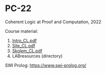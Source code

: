 # PC-22
Coherent Logic at Proof and Computation, 2022

Course material:

1. [Intro_CL.pdf](https://marcbezem.github.io/CL-PC22/Intro_CL.pdf)
1. [Site_CL.pdf](https://marcbezem.github.io/CL-PC22/Site_CL.pdf)
1. [Skolem_CL.pdf](https://marcbezem.github.io/CL-PC22/Site_CL.pdf)
1. LABresources (directory)

SWI Prolog: https://www.swi-prolog.org/
